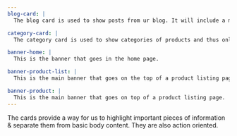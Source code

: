 ```yaml
---
blog-card: |
  The blog card is used to show posts from ur blog. It will include a main image, category of the blog, a short summary of the blog article and a read more text. The whole card is clickable.

category-card: |
  The category card is used to show categories of products and thus only includes the category name as the main content. The text area is fixed on top of the image.

banner-home: |
  This is the banner that goes in the home page.

banner-product-list: |
  This is the main banner that goes on the top of a product listing page.

banner-product: |
  This is the main banner that goes on top of a product listing page.
---
```


The cards provide a way for us to highlight important pieces of information & separate them from basic body content. They are also action oriented.
